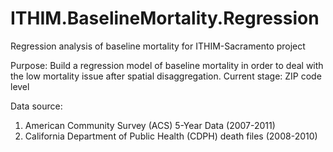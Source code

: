 # ITHIM.BaselineMortality.Regression
Regression analysis of baseline mortality for ITHIM-Sacramento project

Purpose:
Build a regression model of baseline mortality in order to deal with the low mortality issue after spatial disaggregation.
Current stage: ZIP code level

Data source: 
1. American Community Survey (ACS) 5-Year Data (2007-2011)
2. California Department of Public Health (CDPH) death files (2008-2010)

